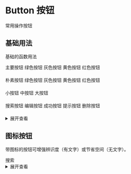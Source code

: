 # Button 按钮
常用操作按钮

## 基础用法

基础的函数用法

<div style="margin-bottom:20px;">
    <CButton color="blue">主要按钮</CButton>
    <CButton color="green">绿色按钮</CButton>
    <CButton color="gray">灰色按钮</CButton>
    <CButton color="yellow">黄色按钮</CButton>
    <CButton color="red">红色按钮</CButton>
 </div>

 <div style="margin-bottom:20px;">
    <CButton color="blue" plain>朴素按钮</CButton>
    <CButton color="green" plain>绿色按钮</CButton>
    <CButton color="gra   y" plain>灰色按钮</CButton>
    <CButton color="yellow" plain>黄色按钮</CButton>
    <CButton color="red" plain>红色按钮</CButton>
 </div>

 <div style="margin-bottom:20px;">
    <CButton size="small" plain>小按钮</CButton>
    <CButton size="medium" plain>中按钮</CButton>
    <CButton size="large" plain>大按钮</CButton>
 </div>

 <div style="margin-bottom:20px;">
    <CButton color="blue" round plain icon="search">搜索按钮</CButton>
    <CButton color="green" round plain icon="edit">编辑按钮</CButton>
    <CButton color="gray" round plain icon="check">成功按钮</CButton>
    <CButton color="yellow" round plain icon="message">提示按钮</CButton>
    <CButton color="red" round plain icon="delete">删除按钮</CButton>
 </div>

 <div style="margin-bottom:20px;">
    <CButton color="blue" round plain icon="search"></CButton>
    <CButton color="green" round plain icon="edit"></CButton>
    <CButton color="gray" round plain icon="check"></CButton>
    <CButton color="yellow" round plain icon="message"></CButton>
    <CButton color="red" round plain icon="delete"></CButton>
 </div>
<details>


<summary>展开查看</summary>

```vue
<template>
 <div style="margin-bottom:20px;">
    <CButton color="blue">主要按钮</CButton>
    <CButton color="green">绿色按钮</CButton>
    <CButton color="gray">灰色按钮</CButton>
    <CButton color="yellow">黄色按钮</CButton>
    <CButton color="red">红色按钮</CButton>
 </div>

 <div style="margin-bottom:20px;">
    <CButton color="blue" plain>朴素按钮</CButton>
    <CButton color="green" plain>绿色按钮</CButton>
    <CButton color="gra   y" plain>灰色按钮</CButton>
    <CButton color="yellow" plain>黄色按钮</CButton>
    <CButton color="red" plain>红色按钮</CButton>
 </div>

 <div style="margin-bottom:20px;">
    <CButton size="small" plain>小按钮</CButton>
    <CButton size="medium" plain>中按钮</CButton>
    <CButton size="large" plain>大按钮</CButton>
 </div>

 <div style="margin-bottom:20px;">
    <CButton color="blue" round plain icon="search">搜索按钮</CButton>
    <CButton color="green" round plain icon="edit">编辑按钮</CButton>
    <CButton color="gray" round plain icon="check">成功按钮</CButton>
    <CButton color="yellow" round plain icon="message">提示按钮</CButton>
    <CButton color="red" round plain icon="delete">删除按钮</CButton>
 </div>

 <div style="margin-bottom:20px;">
    <CButton color="blue" round plain icon="search"></CButton>
    <CButton color="green" round plain icon="edit"></CButton>
    <CButton color="gray" round plain icon="check"></CButton>
    <CButton color="yellow" round plain icon="message"></CButton>
    <CButton color="red" round plain icon="delete"></CButton>
 </div>
</template>
```
</details>


## 图标按钮

带图标的按钮可增强辨识度（有文字）或节省空间（无文字）。

 <div class="flex flex-row">
    <CButton icon="edit" plain></CButton>
    <CButton icon="delete" plain></CButton>
    <CButton icon="share" plain></CButton>
    <CButton round plain icon="search">搜索</CButton>
 </div>


<details>
<summary>展开查看</summary>

```vue
<template>
 <div class="flex flex-row">
    <CButton icon="edit" plain></CButton>
    <CButton icon="delete" plain></CButton>
    <CButton icon="share" plain></CButton>
    <CButton round plain icon="search">搜索</CButton>
 </div>
</template>
```
</details>

